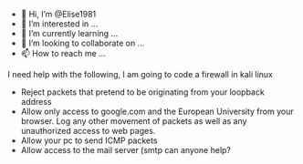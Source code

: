 - 👋 Hi, I’m @Elise1981
- 👀 I’m interested in ...
- 🌱 I’m currently learning ...
- 💞️ I’m looking to collaborate on ...
- 📫 How to reach me ...

<!---
Elise1981/Elise1981 is a ✨ special ✨ repository because its `README.md` (this file) appears on your GitHub profile.
You can click the Preview link to take a look at your changes.
--->
I need help with the following, I am going to code a firewall in kali linux
- Reject packets that pretend to be originating from your  loopback address 
- Allow only access to google.com and the European University from your browser. Log any 
other movement of packets as well as any unauthorized access to web pages. 
- Allow your pc to send ICMP packets 
- Allow access to the mail server (smtp
can anyone help?

